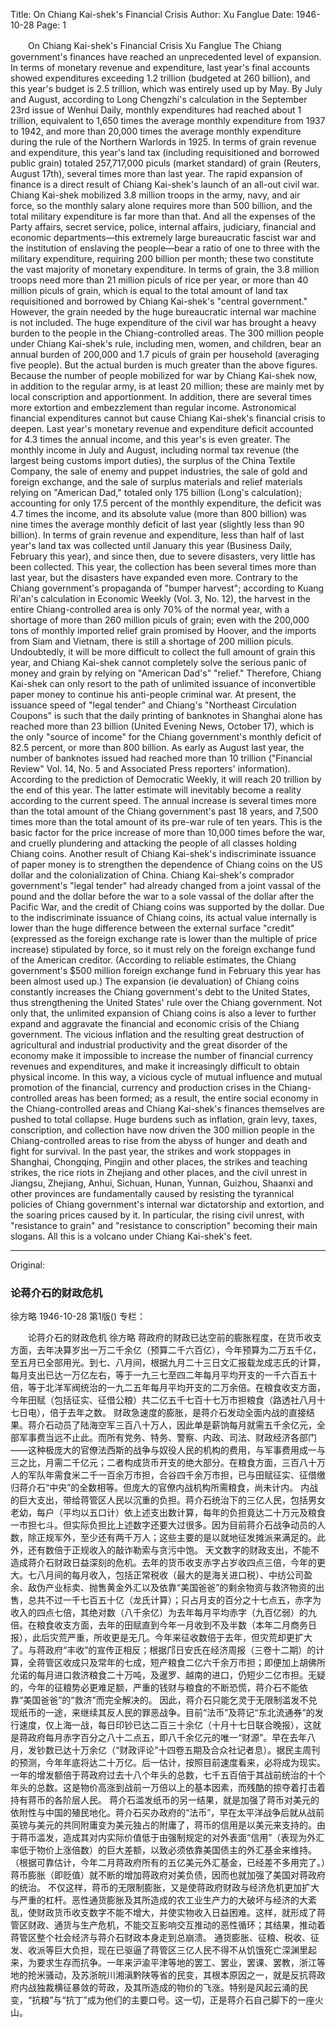 Title: On Chiang Kai-shek's Financial Crisis
Author: Xu Fanglue
Date: 1946-10-28
Page: 1

　　On Chiang Kai-shek's Financial Crisis
    Xu Fanglue
    The Chiang government's finances have reached an unprecedented level of expansion. In terms of monetary revenue and expenditure, last year's final accounts showed expenditures exceeding 1.2 trillion (budgeted at 260 billion), and this year's budget is 2.5 trillion, which was entirely used up by May. By July and August, according to Long Chengzhi's calculation in the September 23rd issue of Wenhui Daily, monthly expenditures had reached about 1 trillion, equivalent to 1,650 times the average monthly expenditure from 1937 to 1942, and more than 20,000 times the average monthly expenditure during the rule of the Northern Warlords in 1925. In terms of grain revenue and expenditure, this year's land tax (including requisitioned and borrowed public grain) totaled 257,717,000 piculs (market standard) of grain (Reuters, August 17th), several times more than last year.
    The rapid expansion of finance is a direct result of Chiang Kai-shek's launch of an all-out civil war. Chiang Kai-shek mobilized 3.8 million troops in the army, navy, and air force, so the monthly salary alone requires more than 500 billion, and the total military expenditure is far more than that. And all the expenses of the Party affairs, secret service, police, internal affairs, judiciary, financial and economic departments—this extremely large bureaucratic fascist war and the institution of enslaving the people—bear a ratio of one to three with the military expenditure, requiring 200 billion per month; these two constitute the vast majority of monetary expenditure. In terms of grain, the 3.8 million troops need more than 21 million piculs of rice per year, or more than 40 million piculs of grain, which is equal to the total amount of land tax requisitioned and borrowed by Chiang Kai-shek's "central government." However, the grain needed by the huge bureaucratic internal war machine is not included.
    The huge expenditure of the civil war has brought a heavy burden to the people in the Chiang-controlled areas. The 300 million people under Chiang Kai-shek's rule, including men, women, and children, bear an annual burden of 200,000 and 1.7 piculs of grain per household (averaging five people). But the actual burden is much greater than the above figures. Because the number of people mobilized for war by Chiang Kai-shek now, in addition to the regular army, is at least 20 million; these are mainly met by local conscription and apportionment. In addition, there are several times more extortion and embezzlement than regular income.
    Astronomical financial expenditures cannot but cause Chiang Kai-shek's financial crisis to deepen. Last year's monetary revenue and expenditure deficit accounted for 4.3 times the annual income, and this year's is even greater. The monthly income in July and August, including normal tax revenue (the largest being customs import duties), the surplus of the China Textile Company, the sale of enemy and puppet industries, the sale of gold and foreign exchange, and the sale of surplus materials and relief materials relying on "American Dad," totaled only 175 billion (Long's calculation); accounting for only 17.5 percent of the monthly expenditure, the deficit was 4.7 times the income, and its absolute value (more than 800 billion) was nine times the average monthly deficit of last year (slightly less than 90 billion). In terms of grain revenue and expenditure, less than half of last year's land tax was collected until January this year (Business Daily, February this year), and since then, due to severe disasters, very little has been collected. This year, the collection has been several times more than last year, but the disasters have expanded even more. Contrary to the Chiang government's propaganda of "bumper harvest"; according to Kuang Ri'an's calculation in Economic Weekly (Vol. 3, No. 12), the harvest in the entire Chiang-controlled area is only 70% of the normal year, with a shortage of more than 260 million piculs of grain; even with the 200,000 tons of monthly imported relief grain promised by Hoover, and the imports from Siam and Vietnam, there is still a shortage of 200 million piculs. Undoubtedly, it will be more difficult to collect the full amount of grain this year, and Chiang Kai-shek cannot completely solve the serious panic of money and grain by relying on "American Dad's" "relief."
    Therefore, Chiang Kai-shek can only resort to the path of unlimited issuance of inconvertible paper money to continue his anti-people criminal war. At present, the issuance speed of "legal tender" and Chiang's "Northeast Circulation Coupons" is such that the daily printing of banknotes in Shanghai alone has reached more than 23 billion (United Evening News, October 17), which is the only "source of income" for the Chiang government's monthly deficit of 82.5 percent, or more than 800 billion. As early as August last year, the number of banknotes issued had reached more than 10 trillion ("Financial Review" Vol. 14, No. 5 and Associated Press reporters' information). According to the prediction of Democratic Weekly, it will reach 20 trillion by the end of this year. The latter estimate will inevitably become a reality according to the current speed. The annual increase is several times more than the total amount of the Chiang government's past 18 years, and 7,500 times more than the total amount of its pre-war rule of ten years. This is the basic factor for the price increase of more than 10,000 times before the war, and cruelly plundering and attacking the people of all classes holding Chiang coins.
    Another result of Chiang Kai-shek's indiscriminate issuance of paper money is to strengthen the dependence of Chiang coins on the US dollar and the colonialization of China. Chiang Kai-shek's comprador government's "legal tender" had already changed from a joint vassal of the pound and the dollar before the war to a sole vassal of the dollar after the Pacific War, and the credit of Chiang coins was supported by the dollar. Due to the indiscriminate issuance of Chiang coins, its actual value internally is lower than the huge difference between the external surface "credit" (expressed as the foreign exchange rate is lower than the multiple of price increase) stipulated by force, so it must rely on the foreign exchange fund of the American creditor. (According to reliable estimates, the Chiang government's $500 million foreign exchange fund in February this year has been almost used up.) The expansion (ie devaluation) of Chiang coins constantly increases the Chiang government's debt to the United States, thus strengthening the United States' rule over the Chiang government.
    Not only that, the unlimited expansion of Chiang coins is also a lever to further expand and aggravate the financial and economic crisis of the Chiang government. The vicious inflation and the resulting great destruction of agricultural and industrial productivity and the great disorder of the economy make it impossible to increase the number of financial currency revenues and expenditures, and make it increasingly difficult to obtain physical income. In this way, a vicious cycle of mutual influence and mutual promotion of the financial, currency and production crises in the Chiang-controlled areas has been formed; as a result, the entire social economy in the Chiang-controlled areas and Chiang Kai-shek's finances themselves are pushed to total collapse.
    Huge burdens such as inflation, grain levy, taxes, conscription, and collection have now driven the 300 million people in the Chiang-controlled areas to rise from the abyss of hunger and death and fight for survival. In the past year, the strikes and work stoppages in Shanghai, Chongqing, Pingjin and other places, the strikes and teaching strikes, the rice riots in Zhejiang and other places, and the civil unrest in Jiangsu, Zhejiang, Anhui, Sichuan, Hunan, Yunnan, Guizhou, Shaanxi and other provinces are fundamentally caused by resisting the tyrannical policies of Chiang government's internal war dictatorship and extortion, and the soaring prices caused by it. In particular, the rising civil unrest, with "resistance to grain" and "resistance to conscription" becoming their main slogans. All this is a volcano under Chiang Kai-shek's feet.



<hr /> 

Original: 


### 论蒋介石的财政危机
徐方略
1946-10-28
第1版()
专栏：

　　论蒋介石的财政危机
    徐方略
    蒋政府的财政已达空前的膨胀程度，在货币收支方面，去年决算岁出一万二千余亿（预算二千六百亿），今年预算为二万五千亿，至五月已全部用光。到七、八月间，根据九月二十三日文汇报载龙成志氏的计算，每月支出已达一万亿左右，等于一九三七至四二年每月平均开支的一千六百五十倍，等于北洋军阀统治的一九二五年每月平均开支的二万余倍。在粮食收支方面，今年田赋（包括征实、征借公粮）共二亿五千七百十七万市担粮食（路透社八月十七日电），倍于去年之数。
    财政急速度的膨胀，是蒋介石发动全面内战的直接结果。蒋介石动员了陆海空军三百八十万人，因此单是薪饷每月就需五千余亿元，全部军事费当远不止此。而所有党务、特务、警察、内政、司法、财政经济各部门——这种极庞大的官僚法西斯的战争与奴役人民的机构的费用，与军事费用成一与三之比，月需二千亿元；二者构成货币开支的绝大部分。在粮食方面，三百八十万人的军队年需食米二千一百余万市担，合谷四千余万市担，已与田赋征实、征借缴归蒋介石“中央”的全数相等。但庞大的官僚内战机构所需粮食，尚未计内。
    内战的巨大支出，带给蒋管区人民以沉重的负担。蒋介石统治下的三亿人民，包括男女老幼，每户（平均以五口计）依上述支出数计算，每年的负担竟达二十万元及粮食一市担七斗。但实际负担比上述数字还要大过很多。因为目前蒋介石战争动员的人数，除正规军外，至少还有两千万人；这些主要的是以就地征发摊派来满足的。此外，还有数倍于正规收入的敲诈勒索与贪污中饱。
    天文数字的财政支出，不能不造成蒋介石财政日益深刻的危机。去年的货币收支赤字占岁收四点三倍，今年的更大。七八月间的每月收入，包括正常税收（最大的是海关进口税）、中纺公司盈余、敌伪产业标卖、抛售黄金外汇以及依靠“美国爸爸”的剩余物资与救济物资的出售，总共不过一千七百五十亿（龙氏计算）；只占月支的百分之十七点五，赤字为收入的四点七倍，其绝对数（八千余亿）为去年每月平均赤字（九百亿弱）的九倍。在粮食收支方面，去年的田赋直到今年一月收到不及半数（本年二月商务日报），此后灾荒严重，所收更是无几。今年来征收数倍于去年，但灾荒却更扩大了。与蒋政府“丰收”的宣传正相反；根据邝日安氏在经济周报（三卷十二期）的计算，全蒋管区收成只及常年的七成，短产粮食二亿六千余万市担；即便加上胡佛所允诺的每月进口救济粮食二十万吨，及暹罗、越南的进口，仍短少二亿市担。无疑的，今年的征粮势必更难足额，严重的钱财与粮食的不断恐慌，蒋介石不能依靠“美国爸爸”的“救济”而完全解决的。
    因此，蒋介石只能乞灵于无限制滥发不兑现纸币的一途，来继续其反人民的罪恶战争。目前“法币”及蒋记“东北流通券”的发行速度，仅上海一战，每日印钞已达二百三十余亿（十月十七日联合晚报），这就是蒋政府每月赤字百分之八十二点五，即八千余亿元的唯一“财源”。早在去年八月，发钞数已达十万余亿（“财政评论”十四卷五期及合众社记者息）。据民主周刊的预测，今年年底将达二十万亿。后一估计，按照目前速度看来，必将成为现实。一年的增发额倍于蒋政府过去十八个年头的总数，七千五百倍于其战前统治的十个年头的总数。这是物价高涨到战前一万倍以上的基本因素，而残酷的掠夺着打击着持有蒋币的各阶层人民。
    蒋介石滥发纸币的另一结果，就是加强了蒋币对美元的依附性与中国的殖民地化。蒋介石买办政府的“法币”，早在太平洋战争后就从战前英镑与美元的共同附庸变为美元独占的附庸了，蒋币的信用是以美元来支持的。由于蒋币滥发，造成其对内实际价值低于由强制规定的对外表面“信用”（表现为外汇率低于物价上涨倍数）的巨大差额，以致必须依靠美国债主的外汇基金来维持。（根据可靠估计，今年二月蒋政府所有的五亿美元外汇基金，已经差不多用完了。）蒋币膨胀（即贬值）就不断的增加蒋政府对美负债，因而也就加强了美国对蒋政府的统治。
    不仅这样，蒋币的无限制膨胀，又是使蒋政府财政与经济危机更加扩大与严重的杠杆。恶性通货膨胀及其所造成的农工业生产力的大破坏与经济的大紊乱，使财政货币收支数字不能不增大，并使实物收入日益困难。这样，就形成了蒋管区财政、通货与生产危机，不能交互影响交互推动的恶性循环；其结果，推动着蒋管区整个社会经济与蒋介石财政本身走到总崩溃。
    通货膨胀、征粮、税收、征发、收派等巨大负担，现在已驱逼了蒋管区三亿人民不得不从饥饿死亡深渊里起来，为要求生存而抗争。一年来沪渝平津等地的罢工、罢业，罢课、罢教，浙江等地的抢米骚动，及苏浙皖川湘滇黔陕等省的民变，其根本原因之一，就是反抗蒋政府内战独裁横征暴敛的苛政，及其所造成的物价的飞涨。特别是风起云涌的民变，“抗粮”与“抗丁”成为他们的主要口号。这一切，正是蒋介石自己脚下的一座火山。

